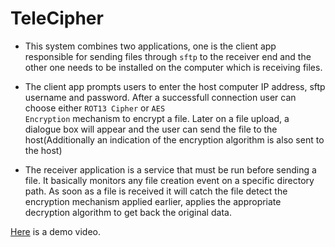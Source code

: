 # TeleCipher

* This system combines two applications, one is the client app responsible for sending files through <code>sftp</code> to the receiver end and the other one needs to be installed on the computer which is receiving files.

* The client app prompts users to enter the host computer IP address, sftp username and password. After a successfull connection user can choose either <code>ROT13 Cipher</code> or <code>AES Encryption</code> mechanism to encrypt a file. Later on a file upload, a dialogue box will appear and the user can send the file to the host(Additionally an indication of the encryption algorithm is also sent to the host)

* The receiver application is a service that must be run before sending a file. It basically monitors any file creation event on a specific directory path. As soon as a file is received it will catch the file detect the encryption mechanism applied earlier, applies the appropriate decryption algorithm to get back the original data.

<a href="https://www.youtube.com/watch?v=T_UXDTy23DQ&t=309s" target="blank">Here</a> is a demo video.
